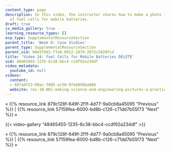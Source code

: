 ```yaml
---
content_type: page
description: In this video, the instructor shares how to make a photo illustration
  of fuel cells for mobile batteries.
draft: true
is_media_gallery: true
learning_resource_types: []
ocw_type: SupplementalResourceSection
parent_title: 'Week 6: Case Studies'
parent_type: SupplementalResourceSection
parent_uid: b0e5f8d1-f7e8-6912-1070-2672c5820fcd
title: 'Video 24: Fuel Cells for Mobile Batteries DELETE'
uid: 48465455-1235-6c38-bbc4-ccdf92a234df
video_metadata:
  youtube_id: null
videos:
  content:
  - 68fadf23-90ac-f005-ac50-9feb056ba088
  website: res-10-001-making-science-and-engineering-pictures-a-practical-guide-to-presenting-your-work-spring-2016
---
```

« {{% resource_link 879c128f-649f-2f1f-4d77-9a0cb8a45095 "Previous" %}} | {{% resource_link 57159fea-6000-bd8b-c126-c71dd7b55f73 "Next" %}} »

{{< video-gallery "48465455-1235-6c38-bbc4-ccdf92a234df" >}}


« {{% resource_link 879c128f-649f-2f1f-4d77-9a0cb8a45095 "Previous" %}} | {{% resource_link 57159fea-6000-bd8b-c126-c71dd7b55f73 "Next" %}} »